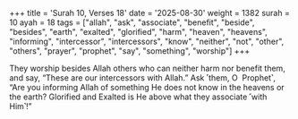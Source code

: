 +++
title = 'Surah 10, Verses 18'
date = '2025-08-30'
weight = 1382
surah = 10
ayah = 18
tags = ["allah", "ask", "associate", "benefit", "beside", "besides", "earth", "exalted", "glorified", "harm", "heaven", "heavens", "informing", "intercessor", "intercessors", "know", "neither", "not", "other", "others", "prayer", "prophet", "say", "something", "worship"]
+++

They worship besides Allah others who can neither harm nor benefit them, and say, “These are our intercessors with Allah.” Ask ˹them, O  Prophet˺, “Are you informing Allah of something He does not know in the heavens or the earth? Glorified and Exalted is He above what they associate ˹with Him˺!”